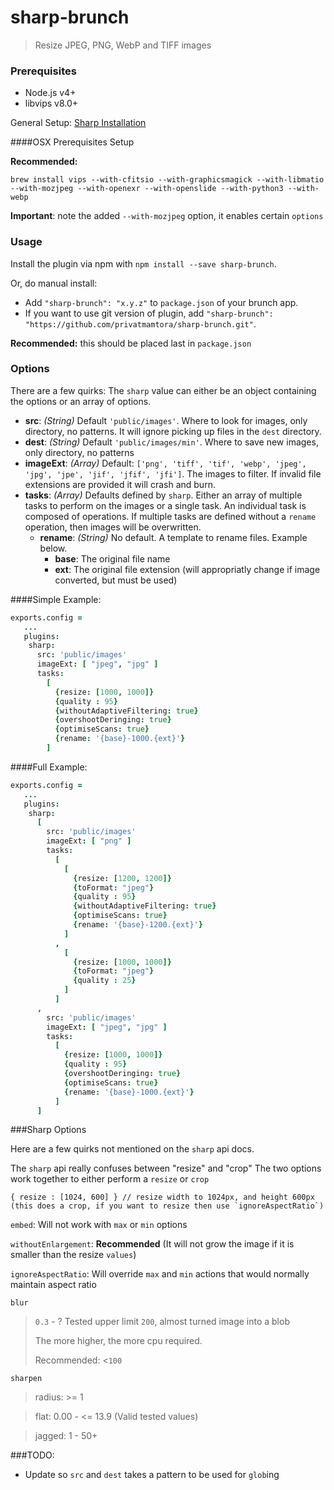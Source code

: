 sharp-brunch
===========================
> Resize JPEG, PNG, WebP and TIFF images

### Prerequisites

* Node.js v4+
* libvips v8.0+

General Setup: [Sharp Installation](http://sharp.dimens.io/en/stable/install/)

####OSX Prerequisites Setup

**Recommended:**

	brew install vips --with-cfitsio --with-graphicsmagick --with-libmatio --with-mozjpeg --with-openexr --with-openslide --with-python3 --with-webp

**Important**: note the added `--with-mozjpeg` option, it enables certain `options`

### Usage
Install the plugin via npm with `npm install --save sharp-brunch`.

Or, do manual install:

* Add `"sharp-brunch": "x.y.z"` to `package.json` of your brunch app.
* If you want to use git version of plugin, add
`"sharp-brunch": "https://github.com/privatmamtora/sharp-brunch.git"`.

**Recommended:** this should be placed last in `package.json`

### Options
There are a few quirks:
The `sharp` value can either be an object containing the options or an array of options.

* __src__: *(String)* Default `'public/images'`. Where to look for images, only directory, no patterns. It will ignore picking up files in the `dest` directory.
* __dest__: *(String)* Default `'public/images/min'`. Where to save new images, only directory, no patterns
* __imageExt__: *(Array)* Default: `['png',
                'tiff', 'tif',
                'webp',
                'jpeg', 'jpg', 'jpe', 'jif', 'jfif', 'jfi']`. The images to filter. If invalid file extensions are provided it will crash and burn.
* __tasks__: *(Array)* Defaults defined by `sharp`. Either an array of multiple tasks to perform on the images or a single task. An individual task is composed of operations. If multiple tasks are defined without a `rename` operation, then images will be overwritten.
    * __rename__: *(String)* No default. A template to rename files. Example below.
        * __base__: The original file name
        * __ext__: The original file extension (will appropriatly change if image converted, but must be used)

####Simple Example:
```coffeescript
exports.config =
   ...
   plugins:
    sharp:
      src: 'public/images'
      imageExt: [ "jpeg", "jpg" ]
      tasks:
        [
          {resize: [1000, 1000]}
          {quality : 95}
          {withoutAdaptiveFiltering: true}
          {overshootDeringing: true}
          {optimiseScans: true}
          {rename: '{base}-1000.{ext}'}
        ]
```
####Full Example:
```coffeescript
exports.config =
   ...
   plugins:
    sharp:
      [
        src: 'public/images'
        imageExt: [ "png" ]
        tasks:
          [
            [
              {resize: [1200, 1200]}
              {toFormat: "jpeg"}
              {quality : 95}
              {withoutAdaptiveFiltering: true}
              {optimiseScans: true}
              {rename: '{base}-1200.{ext}'}
            ]
          ,
            [
              {resize: [1000, 1000]}
              {toFormat: "jpeg"}
              {quality : 25}
            ]
          ]
      ,
        src: 'public/images'
        imageExt: [ "jpeg", "jpg" ]
        tasks:
          [
            {resize: [1000, 1000]}
            {quality : 95}
            {overshootDeringing: true}
            {optimiseScans: true}
            {rename: '{base}-1000.{ext}'}
          ]
      ]
```

###Sharp Options

Here are a few quirks not mentioned on the `sharp` api docs.

The `sharp` api really confuses between "resize" and "crop"
The two options work together to either perform a `resize` or `crop`

    { resize : [1024, 600] } // resize width to 1024px, and height 600px (this does a crop, if you want to resize then use `ignoreAspectRatio`)

<!--`crop` works but only with

    resize: [1024, 600]
    Not:
	resize: [1024]

   Will not work with `ignoreAspectRatio`, will simply resize-->

`embed`: Will not work with `max` or `min` options

`withoutEnlargement`: **Recommended** (It will not grow the image if it is smaller than the resize `values`)

`ignoreAspectRatio`: Will override `max` and `min` actions that would normally maintain aspect ratio

`blur`

> `0.3` - ? Tested upper limit `200`, almost turned image into a blob
>
>The more higher, the more cpu required.
>
>Recommended: <`100`

`sharpen`

> radius: >= 1

> flat: 0.00 - <= 13.9 (Valid tested values)

> jagged: 1 - 50+


###TODO:
* Update so `src` and `dest` takes a pattern to be used for `glob`ing
